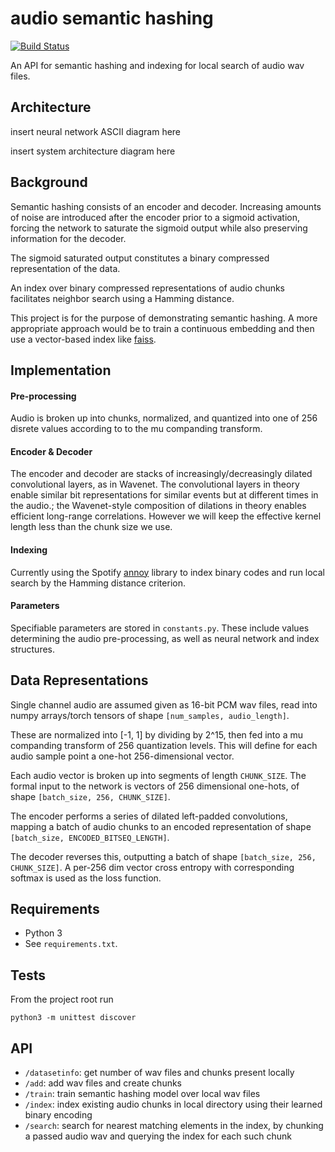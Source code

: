 # audio semantic hashing
[![Build Status](https://travis-ci.com/4d55397500/audio-semantic-hashing.svg?branch=master)](https://travis-ci.org/4d55397500/audio-semantic-hashing)


An API for semantic hashing and indexing for local search of audio wav files.

Architecture
---

insert neural network ASCII diagram here


insert system architecture diagram here

Background
---

Semantic hashing consists of an encoder and decoder.
Increasing amounts of noise are introduced after the encoder prior to a sigmoid activation, forcing the network to saturate the sigmoid output while also preserving information for the decoder.

The sigmoid saturated output constitutes a binary compressed representation of the data.


An index over binary compressed representations of audio chunks facilitates neighbor
search using a Hamming distance.


This project is for the purpose of demonstrating semantic hashing. A more appropriate approach would be to train a continuous embedding and then use a vector-based index like [faiss](https://github.com/facebookresearch/faiss).

Implementation
---
#### Pre-processing
Audio is broken up into chunks, normalized, and quantized into one of 256 disrete values according to to the mu companding transform.

#### Encoder & Decoder
The encoder and decoder are stacks of increasingly/decreasingly dilated convolutional layers, as in Wavenet. The convolutional layers in theory enable similar bit representations for similar events but at different times in the audio.; the Wavenet-style composition of dilations in theory enables efficient long-range correlations. However we will keep the effective kernel length less than the chunk size we use.

#### Indexing
Currently using the Spotify [annoy](https://github.com/spotify/annoy) library to index binary codes and run local search by the Hamming distance criterion.

#### Parameters

Specifiable parameters are stored in `constants.py`. These include values determining the audio pre-processing, as well as neural network and index structures.

Data Representations
--
Single channel audio are assumed given as 16-bit PCM wav files, read into numpy arrays/torch tensors of shape
`[num_samples, audio_length]`. 

These are normalized into [-1, 1] by dividing by 2^15, then fed into a mu companding transform of 256 quantization levels. This will define for each audio sample point a one-hot 256-dimensional vector.

Each audio vector is broken up into segments of length `CHUNK_SIZE`. The formal input to the network is vectors of 256 dimensional one-hots, of shape `[batch_size, 256, CHUNK_SIZE]`.

The encoder performs a series of dilated left-padded convolutions, mapping a batch of audio chunks to an encoded representation of shape `[batch_size, ENCODED_BITSEQ_LENGTH]`.

The decoder reverses this, outputting a batch of shape
`[batch_size, 256, CHUNK_SIZE]`. A per-256 dim vector cross entropy with corresponding softmax is used as the loss function.


Requirements
--
* Python 3
* See `requirements.txt`. 

Tests
---
From the project root run

```python3 -m unittest discover```

API
--

* `/datasetinfo`: get number of wav files and chunks present locally
* `/add`: add wav files and create chunks
* `/train`: train semantic hashing model over local wav files
* `/index`: index existing audio chunks in local directory using their learned binary encoding
* `/search`: search for nearest matching elements in the index, by chunking a passed audio wav and querying the index for each such chunk

